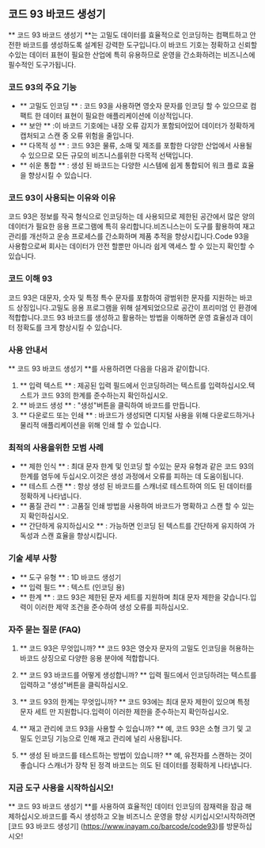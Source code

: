 ## 코드 93 바코드 생성기

** 코드 93 바코드 생성기 **는 고밀도 데이터를 효율적으로 인코딩하는 컴팩트하고 안전한 바코드를 생성하도록 설계된 강력한 도구입니다.이 바코드 기호는 정확하고 신뢰할 수있는 데이터 표현이 필요한 산업에 특히 유용하므로 운영을 간소화하려는 비즈니스에 필수적인 도구가됩니다.

### 코드 93의 주요 기능

- ** 고밀도 인코딩 ** : 코드 93을 사용하면 영숫자 문자를 인코딩 할 수 있으므로 컴팩트 한 데이터 표현이 필요한 애플리케이션에 이상적입니다.
- ** 보안 ** :이 바코드 기호에는 내장 오류 감지가 포함되어있어 데이터가 정확하게 캡처되고 스캔 중 오류 위험을 줄입니다.
- ** 다목적 성 ** : 코드 93은 물류, 소매 및 제조를 포함한 다양한 산업에서 사용될 수 있으므로 모든 규모의 비즈니스를위한 다목적 선택입니다.
- ** 쉬운 통합 ** : 생성 된 바코드는 다양한 시스템에 쉽게 통합되어 워크 플로 효율을 향상시킬 수 있습니다.

### 코드 93이 사용되는 이유와 이유

코드 93은 정보를 작곡 형식으로 인코딩하는 데 사용되므로 제한된 공간에서 많은 양의 데이터가 필요한 응용 프로그램에 특히 유리합니다.비즈니스는이 도구를 활용하여 재고 관리를 개선하고 운송 프로세스를 간소화하며 제품 추적을 향상시킵니다.Code 93을 사용함으로써 회사는 데이터가 안전 할뿐만 아니라 쉽게 액세스 할 수 있는지 확인할 수 있습니다.

### 코드 이해 93

코드 93은 대문자, 숫자 및 특정 특수 문자를 포함하여 광범위한 문자를 지원하는 바코드 상징입니다.고밀도 응용 프로그램을 위해 설계되었으므로 공간이 프리미엄 인 환경에 적합합니다.코드 93 바코드를 생성하고 활용하는 방법을 이해하면 운영 효율성과 데이터 정확도를 크게 향상시킬 수 있습니다.

### 사용 안내서

** 코드 93 바코드 생성기 **를 사용하려면 다음을 다음과 같이합니다.

1. ** 입력 텍스트 ** : 제공된 입력 필드에서 인코딩하려는 텍스트를 입력하십시오.텍스트가 코드 93의 한계를 준수하는지 확인하십시오.
2. ** 바코드 생성 ** : "생성"버튼을 클릭하여 바코드를 만듭니다.
3. ** 다운로드 또는 인쇄 ** : 바코드가 생성되면 디지털 사용을 위해 다운로드하거나 물리적 애플리케이션을 위해 인쇄 할 수 있습니다.

### 최적의 사용을위한 모범 사례

- ** 제한 인식 ** : 최대 문자 한계 및 인코딩 할 수있는 문자 유형과 같은 코드 93의 한계를 염두에 두십시오.이것은 생성 과정에서 오류를 피하는 데 도움이됩니다.
- ** 테스트 스캔 ** : 항상 생성 된 바코드를 스캐너로 테스트하여 의도 된 데이터를 정확하게 나타냅니다.
- ** 품질 관리 ** : 고품질 인쇄 방법을 사용하여 바코드가 명확하고 스캔 할 수 있는지 확인하십시오.
- ** 간단하게 유지하십시오 ** : 가능하면 인코딩 된 텍스트를 간단하게 유지하여 가독성과 스캔 효율을 향상시킵니다.

### 기술 세부 사항

- ** 도구 유형 ** : 1D 바코드 생성기
- ** 입력 필드 ** : 텍스트 (인코딩 용)
- ** 한계 ** : 코드 93은 제한된 문자 세트를 지원하며 최대 문자 제한을 갖습니다.입력이 이러한 제약 조건을 준수하여 생성 오류를 피하십시오.

### 자주 묻는 질문 (FAQ)

1. ** 코드 93은 무엇입니까? **
코드 93은 영숫자 문자의 고밀도 인코딩을 허용하는 바코드 상징으로 다양한 응용 분야에 적합합니다.

2. ** 코드 93 바코드를 어떻게 생성합니까? **
입력 필드에서 인코딩하려는 텍스트를 입력하고 "생성"버튼을 클릭하십시오.

3. ** 코드 93의 한계는 무엇입니까? **
코드 93에는 최대 문자 제한이 있으며 특정 문자 세트 만 지원합니다.입력이 이러한 제한을 준수하는지 확인하십시오.

4. ** 재고 관리에 코드 93을 사용할 수 있습니까? **
예, 코드 93은 소형 크기 및 고밀도 인코딩 기능으로 인해 재고 관리에 널리 사용됩니다.

5. ** 생성 된 바코드를 테스트하는 방법이 있습니까? **
예, 유전자를 스캔하는 것이 좋습니다 스캐너가 장착 된 정격 바코드는 의도 된 데이터를 정확하게 나타냅니다.

### 지금 도구 사용을 시작하십시오!

** 코드 93 바코드 생성기 **를 사용하여 효율적인 데이터 인코딩의 잠재력을 잠금 해제하십시오.바코드를 즉시 생성하고 오늘 비즈니스 운영을 향상 시키십시오!시작하려면 [코드 93 바코드 생성기] (https://www.inayam.co/barcode/code93)를 방문하십시오!